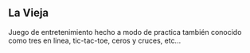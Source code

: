 ## La Vieja
Juego de entretenimiento hecho a modo de practica también conocido como tres en linea, tic-tac-toe, ceros y cruces, etc...